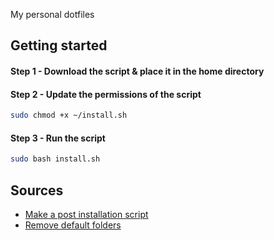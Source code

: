 My personal dotfiles

## Getting started

#### Step 1 - Download the script & place it in the home directory

#### Step 2 - Update the permissions of the script
``` bash
sudo chmod +x ~/install.sh
```

#### Step 3 - Run the script
``` bash
sudo bash install.sh   
```

## Sources
- [Make a post installation script](https://www.addictivetips.com/ubuntu-linux-tips/make-ubuntu-post-installation-script/)
- [Remove default folders](https://weibeld.net/linux/remove-default-folders.html)
